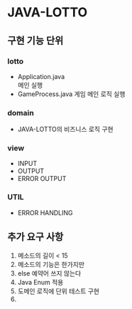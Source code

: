 # JAVA-LOTTO

## 구현 기능 단위 
### lotto
- Application.java   
    메인 실행
- GameProcess.java
    게임 메인 로직 실행

### domain
- JAVA-LOTTO의 비즈니스 로직 구현


### view
- INPUT
- OUTPUT
- ERROR OUTPUT

### UTIL
- ERROR HANDLING


## 추가 요구 사항
1. 메소드의 길이 < 15
2. 메소드의 기능은 한가지만
3. else 예약어 쓰지 않는다
4. Java Enum 적용
5. 도메인 로직에 단위 테스트 구현
6. 
